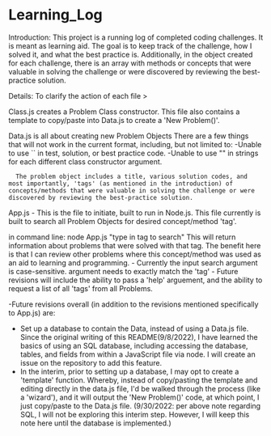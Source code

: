 # Learning_Log
Introduction:
This project is a running log of completed coding challenges. It is meant as learning aid.
The goal is to keep track of the challenge, how I solved it, and what the best practice is. 
Additionally, in the object created for each challenge, there is an array with methods or concepts that were valuable in solving the 
challenge or were discovered by reviewing the best-practice solution.


Details:
To clarify the action of each file >

Class.js creates a Problem Class constructor. This file also contains a template to copy/paste into Data.js to create a 'New Problem()'.

Data.js is all about creating new Problem Objects 
  There are a few things that will not work in the current format, including, but not limited to:
      -Unable to use `` in test, solution, or best practice code.
      -Unable to use "" in strings for each different class constructor argument.
      
      The problem object includes a title, various solution codes, and most importantly, 'tags' (as mentioned in the introduction) of concepts/methods that were valuable in solving the challenge or were discovered by reviewing the best-practice solution.
      
App.js - This is the file to initiate, built to run in Node.js. This file currently is built to search all Problem Objects for desired concept/method 'tag'.

  in command line: node App.js "type in tag to search"
  This will return information about problems that were solved with that tag. 
  The benefit here is that I can review other problems where this concept/method was used as an aid to learning and programming.
    - Currently the input search argument is case-sensitive. argument needs to exactly match the 'tag'
    - Future revisions will include the ability to pass a 'help' arguement, and the ability to request a list of all 'tags' from all Problems.

-Future revisions overall (in addition to the revisions mentioned specifically to App.js) are:
  - Set up a database to contain the Data, instead of using a Data.js file. Since the original writing of this README(9/8/2022), I have learned the basics of using an SQL database, including accessing the database, tables, and fields from within a JavaScript file via node. I will create an issue on the repository to add this feature.
  - In the interim, prior to setting up a database, I may opt to create a 'template' function. Whereby, instead of copy/pasting the template and editing directly in the data.js file, I'd be walked through the process (like a 'wizard'), and it will output the 'New Problem()' code, at which point, I just copy/paste to the Data.js file. (9/30/2022: per above note regarding SQL, I will not be exploring this interim step. However, I will keep this note here until the database is implemented.)
